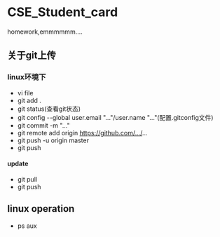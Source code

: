 # CSE_Student_card
homework,emmmmmm....
## 关于git上传
### linux环境下
- vi file
- git add .
- git status(查看git状态)
- git config --global user.email "..."/user.name "..."(配置.gitconfig文件)
- git commit -m "..."
- git remote add origin https://github.com/.../...
- git push -u origin master
- git push
#### update
- git pull
- git push
## linux operation
- ps aux 
